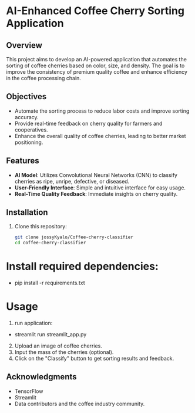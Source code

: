 # AI-Enhanced Coffee Cherry Sorting Application

## Overview
This project aims to develop an AI-powered application that automates the sorting of coffee cherries based on color, size, and density. The goal is to improve the consistency of premium quality coffee and enhance efficiency in the coffee processing chain.

## Objectives
- Automate the sorting process to reduce labor costs and improve sorting accuracy.
- Provide real-time feedback on cherry quality for farmers and cooperatives.
- Enhance the overall quality of coffee cherries, leading to better market positioning.

## Features
- **AI Model**: Utilizes Convolutional Neural Networks (CNN) to classify cherries as ripe, unripe, defective, or diseased.
- **User-Friendly Interface**: Simple and intuitive interface for easy usage.
- **Real-Time Quality Feedback**: Immediate insights on cherry quality.

## Installation
1. Clone this repository:
   ```bash
   git clone jossyKyalo/Coffee-cherry-classifier
   cd coffee-cherry-classifier

# Install required dependencies:
- pip install -r requirements.txt

# Usage 
1. run application:
 - streamlit run streamlit_app.py
2. Upload an image of coffee cherries.
3. Input the mass of the cherries (optional).
4. Click on the "Classify" button to get sorting results and feedback.
   
## Acknowledgments
- TensorFlow
- Streamlit
- Data contributors and the coffee industry community.

